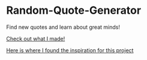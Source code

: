 # Random-Quote-Generator
Find new quotes and learn about great minds!

[Check out what I made!](https://matthiaseaton.github.io/Random-Quote-Generator/main.html)

[Here is where I found the inspiration for this project](https://www.youtube.com/watch?v=2ml4x0rO1PQ&t=2583s)

